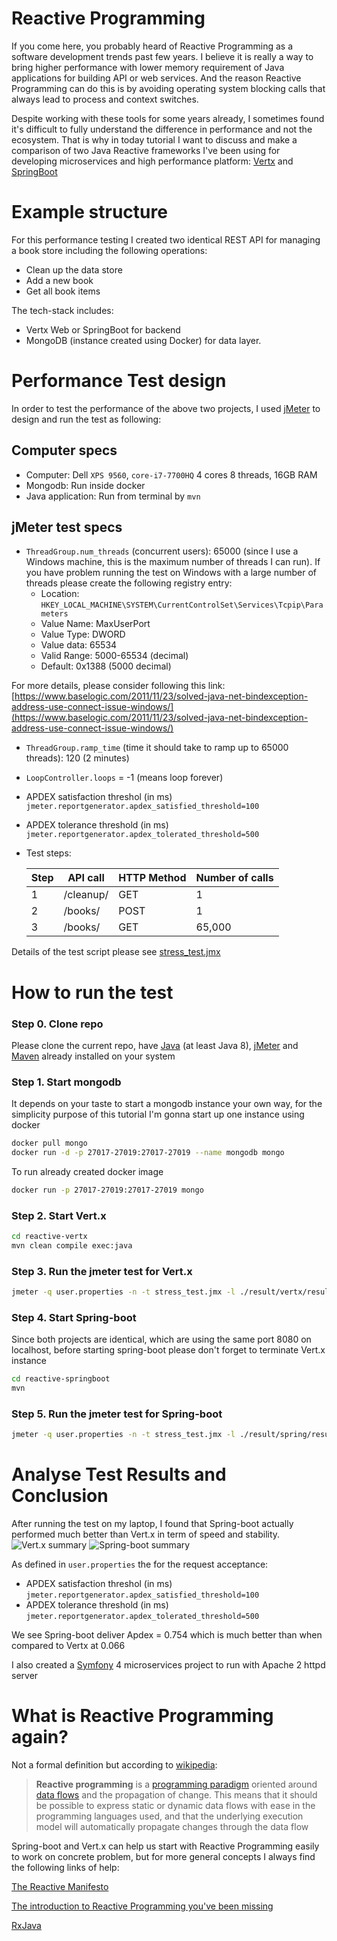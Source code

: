 # Reactive Programming

If you come here, you probably heard of Reactive Programming as a software development trends past few years. I believe it is really a way to bring higher performance with lower memory requirement of Java applications for building API or web services. And the reason Reactive Programming can do this is by avoiding operating system blocking calls that always lead to process and context switches.

Despite working with these tools for some years already, I sometimes found it's difficult to fully understand the difference in performance and not the ecosystem.
That is why in today tutorial I want to discuss and make a comparison of two Java Reactive frameworks I've been using for developing microservices and high performance platform: [Vertx]([https://vertx.io](https://vertx.io/)) and [SpringBoot](https://spring.io/projects/spring-boot)

# Example structure

For this performance testing I created two identical REST API for managing a book store including the following operations:

* Clean up the data store
* Add a new book
* Get all book items

The tech-stack includes:

* Vertx Web or SpringBoot for backend
* MongoDB (instance created using Docker) for data layer.

# Performance Test design
In order to test the performance of the above two projects, I used [jMeter](https://jmeter.apache.org/) to design and run the test as following:
## Computer specs
* Computer: Dell `XPS 9560`, `core-i7-7700HQ` 4 cores 8 threads, 16GB RAM
* Mongodb: Run inside docker
* Java application: Run from terminal by `mvn`

## jMeter test specs
* `ThreadGroup.num_threads` (concurrent users): 65000 (since I use a Windows machine, this is the maximum number of threads I can run).
If you have problem running the test on Windows with a large number of threads please create the following registry entry:  
  - Location: `HKEY_LOCAL_MACHINE\SYSTEM\CurrentControlSet\Services\Tcpip\Parameters`
  - Value Name: MaxUserPort
  - Value Type: DWORD
  - Value data: 65534
  - Valid Range: 5000-65534 (decimal)
  - Default: 0x1388 (5000 decimal)

For more details, please consider following this link: [https://www.baselogic.com/2011/11/23/solved-java-net-bindexception-address-use-connect-issue-windows/](https://www.baselogic.com/2011/11/23/solved-java-net-bindexception-address-use-connect-issue-windows/)
* `ThreadGroup.ramp_time` (time it should take to ramp up to 65000 threads): 120 (2 minutes)
* `LoopController.loops` = -1 (means loop forever)
* APDEX satisfaction threshol (in ms)
`jmeter.reportgenerator.apdex_satisfied_threshold=100`
* APDEX tolerance threshold (in ms)
`jmeter.reportgenerator.apdex_tolerated_threshold=500`

* Test steps:

  Step | API call | HTTP Method | Number of calls
  -|-|-|-
  1 | /cleanup/ | GET | 1
  2 | /books/ | POST | 1
  3 | /books/ | GET | 65,000

Details of the test script please see [stress_test.jmx](stress_test.jmx)

# How to run the test
### Step 0. Clone repo
Please clone the current repo, have [Java](https://www.oracle.com/technetwork/java/javase/downloads/jdk8-downloads-2133151.html) (at least Java 8), [jMeter](https://jmeter.apache.org/) and [Maven](https://maven.apache.org/) already installed on your system
### Step 1. Start mongodb
It depends on your taste to start a mongodb instance your own way, for the simplicity purpose of this tutorial I'm gonna start up one instance using docker

```bash
docker pull mongo
docker run -d -p 27017-27019:27017-27019 --name mongodb mongo
```
To run already created docker image
```bash
docker run -p 27017-27019:27017-27019 mongo
```

### Step 2. Start Vert.x
```bash
cd reactive-vertx
mvn clean compile exec:java
```

### Step 3. Run the jmeter test for Vert.x
```bash
jmeter -q user.properties -n -t stress_test.jmx -l ./result/vertx/result.csv -e -o ./result/vertx
```

### Step 4. Start Spring-boot
Since both projects are identical, which are using the same port 8080 on localhost, before starting spring-boot please don't forget to terminate Vert.x instance

```bash
cd reactive-springboot
mvn
```
### Step 5. Run the jmeter test for Spring-boot
```bash
jmeter -q user.properties -n -t stress_test.jmx -l ./result/spring/result.csv -e -o ./result/spring
```

# Analyse Test Results and Conclusion
After running the test on my laptop, I found that Spring-boot actually performed much better than Vert.x in term of speed and stability.
![Vert.x summary](https://github.com/namnvhue/reactive-programming-performance/blob/master/result/images/vertx-performance-summary.jpg)
![Spring-boot summary](https://github.com/namnvhue/reactive-programming-performance/blob/master/result/images/springboot-performance-summary.jpg)

As defined in `user.properties` the for the request acceptance:
* APDEX satisfaction threshol (in ms)
`jmeter.reportgenerator.apdex_satisfied_threshold=100`
* APDEX tolerance threshold (in ms)
`jmeter.reportgenerator.apdex_tolerated_threshold=500`

We see Spring-boot deliver Apdex = 0.754 which is much better than when compared to Vertx at 0.066



I also created a [Symfony](https://symfony.com/) 4 microservices project to run with Apache 2 httpd server

# What is Reactive Programming again?
Not a formal definition but according to [wikipedia](https://en.wikipedia.org/wiki/Reactive_programming):

> **Reactive programming** is a [programming paradigm](https://en.wikipedia.org/wiki/Programming_paradigm) oriented around [data flows](https://en.wikipedia.org/wiki/Dataflow_programming) and the propagation of change. This means that it should be possible to express static or dynamic data flows with ease in the programming languages used, and that the underlying execution model will automatically propagate changes through the data flow

Spring-boot and Vert.x can help us start with Reactive Programming easily to work on concrete problem, but for more general concepts I always find the following links of help:

[The Reactive Manifesto](https://www.reactivemanifesto.org/)

[The introduction to Reactive Programming you've been missing](https://gist.github.com/staltz/868e7e9bc2a7b8c1f754)

[RxJava](https://github.com/ReactiveX/RxJava)
